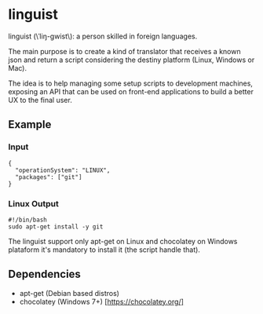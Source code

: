# linguist

linguist (\ˈliŋ-gwist\\): a person skilled in foreign languages.

The main purpose is to create a kind of translator that receives a known json and return a script considering the destiny platform (Linux, Windows or Mac).

The idea is to help managing some setup scripts to development machines, exposing an API that can be used on front-end applications to build a better UX to the final user.

## Example

### Input
```
{
  "operationSystem": "LINUX",
  "packages": ["git"]
}
```

### Linux Output
```
#!/bin/bash
sudo apt-get install -y git
```

The linguist support only apt-get on Linux and chocolatey on Windows plataform it's mandatory to install it (the script handle that).

## Dependencies
* apt-get (Debian based distros)
* chocolatey (Windows 7+) [https://chocolatey.org/]
